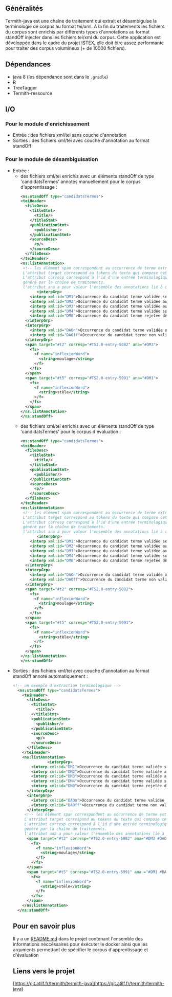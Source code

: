 ## Généralités
Termith-java est une chaîne de traitement qui extrait et désambiguise la terminologie de corpus au format tei/xml. A la fin du traitements les fichiers du corpus sont enrichis par différents types d'annotations au format standOff injecter dans les fichiers tei/xml du corpus.
Cette application est développée dans le cadre du projet ISTEX, elle doit être assez performante pour traiter des corpus volumineux (+ de 10000 fichiers).

## Dépendances
- java 8 (les dépendance sont dans le `.gradle`)
- R
- TreeTagger
- Termith-ressource
## I/O
### Pour le module d'enrichissement
- Entrée : des fichiers xml/tei sans couche d'annotation
- Sorties : des fichiers xml/tei avec couche d'annotation au format standOff

### Pour le module de désambiguisation
- Entrée : 
    - des fichiers xml/tei enrichis avec un éléments standOff de type 'candidatsTermes' annotés manuellement pour le corpus d'apprentissage :
        ```xml
      <ns:standOff type="candidatsTermes">
        <teiHeader>
          <fileDesc>
            <titleStmt>
              <title/>
            </titleStmt>
            <publicationStmt>
              <publisher/>
            </publicationStmt>
            <sourceDesc>
              <p/>
            </sourceDesc>
          </fileDesc>
        </teiHeader>
        <ns:listAnnotation>
         <!-- les élément span correspondent au occurrence de terme extraite.
         L'attribut target correspond au tokens du texte qui compose cette occurrence de terme.
         L'attribut corresp correspond à l'id d'une entrée terminologique présente dans la terminologie
         généré par la chaîne de traitements.
         l'attribut ana a pour valeur l'ensemble des annotations lié à ce termes -->
               <interpGrp>
            <interp xml:id="DM1">Occurrence du candidat terme validée seulement au niveau syntaxique</interp>
            <interp xml:id="DM2">Occurrence du candidat terme validée au niveau scientifique et syntaxique</interp>
            <interp xml:id="DM3">Occurrence du candidat terme validée au niveau disciplinaire, scientifique et syntaxique</interp>
            <interp xml:id="DM4">Occurrence du candidat terme validée sur tous les niveaux d'annotation. Elle est validée au niveau terminologique</interp>
            <interp xml:id="DM0">Occurrence du candidat terme rejetée dès le niveau syntaxique</interp>
          </interpGrp>
          <interpGrp>
            <interp xml:id="DAOn">Occurrence du candidat terme validée au niveau terminologique selon le système de désambiguïsation utilisé</interp>
            <interp xml:id="DAOff">Occurrence du candidat terme non valide par le système de désambiguïsation</interp>
          </interpGrp>
          <span target="#t2" corresp="#TS2.0-entry-5082" ana="#DM3">
            <fs>
              <f name="inflexionWord">
                <string>moulage</string>
              </f>
            </fs>
          </span>
          <span target="#t5" corresp="#TS2.0-entry-5991" ana="#DM1">
            <fs>
              <f name="inflexionWord">
                <string>stèle</string>
              </f>
            </fs>
          </span>
        </ns:listAnnotation>
      </ns:standOff>
       ``` 
    - des fichiers xml/tei enrichis avec un éléments standOff de type 'candidatsTermes' pour le corpus d'évaluation :
        ```xml
      <ns:standOff type="candidatsTermes">
        <teiHeader>
          <fileDesc>
            <titleStmt>
              <title/>
            </titleStmt>
            <publicationStmt>
              <publisher/>
            </publicationStmt>
            <sourceDesc>
              <p/>
            </sourceDesc>
          </fileDesc>
        </teiHeader>
        <ns:listAnnotation>
         <!-- les élément span correspondent au occurrence de terme extraite.
         L'attribut target correspond au tokens du texte qui compose cette occurrence de terme.
         L'attribut corresp correspond à l'id d'une entrée terminologique présente dans la terminologie
         généré par la chaîne de traitements.
         l'attribut ana a pour valeur l'ensemble des annotations lié à ce termes -->
               <interpGrp>
            <interp xml:id="DM1">Occurrence du candidat terme validée seulement au niveau syntaxique</interp>
            <interp xml:id="DM2">Occurrence du candidat terme validée au niveau scientifique et syntaxique</interp>
            <interp xml:id="DM3">Occurrence du candidat terme validée au niveau disciplinaire, scientifique et syntaxique</interp>
            <interp xml:id="DM4">Occurrence du candidat terme validée sur tous les niveaux d'annotation. Elle est validée au niveau terminologique</interp>
            <interp xml:id="DM0">Occurrence du candidat terme rejetée dès le niveau syntaxique</interp>
          </interpGrp>
          <interpGrp>
            <interp xml:id="DAOn">Occurrence du candidat terme validée au niveau terminologique selon le système de désambiguïsation utilisé</interp>
            <interp xml:id="DAOff">Occurrence du candidat terme non valide par le système de désambiguïsation</interp>
          </interpGrp>
          <span target="#t2" corresp="#TS2.0-entry-5082">
            <fs>
              <f name="inflexionWord">
                <string>moulage</string>
              </f>
            </fs>
          </span>
          <span target="#t5" corresp="#TS2.0-entry-5991">
            <fs>
              <f name="inflexionWord">
                <string>stèle</string>
              </f>
            </fs>
          </span>
        </ns:listAnnotation>
      </ns:standOff>
       ``` 
- Sorties : des fichiers xml/tei avec couche d'annotation au format standOff annoté automatiquement :
    ```xml
  <!-- un exemple d'extraction terminologique -->
      <ns:standOff type="candidatsTermes">
        <teiHeader>
          <fileDesc>
            <titleStmt>
              <title/>
            </titleStmt>
            <publicationStmt>
              <publisher/>
            </publicationStmt>
            <sourceDesc>
              <p/>
            </sourceDesc>
          </fileDesc>
        </teiHeader>
        <ns:listAnnotation>
                   <interpGrp>
            <interp xml:id="DM1">Occurrence du candidat terme validée seulement au niveau syntaxique</interp>
            <interp xml:id="DM2">Occurrence du candidat terme validée au niveau scientifique et syntaxique</interp>
            <interp xml:id="DM3">Occurrence du candidat terme validée au niveau disciplinaire, scientifique et syntaxique</interp>
            <interp xml:id="DM4">Occurrence du candidat terme validée sur tous les niveaux d'annotation. Elle est validée au niveau terminologique</interp>
            <interp xml:id="DM0">Occurrence du candidat terme rejetée dès le niveau syntaxique</interp>
          </interpGrp>
          <interpGrp>
            <interp xml:id="DAOn">Occurrence du candidat terme validée au niveau terminologique selon le système de désambiguïsation utilisé</interp>
            <interp xml:id="DAOff">Occurrence du candidat terme non valide par le système de désambiguïsation</interp>
          </interpGrp>
         <!-- les élément span correspondent au occurrence de terme extraite.
         L'attribut target correspond au tokens du texte qui compose cette occurrence de terme.
         L'attribut corresp correspond à l'id d'une entrée terminologique présente dans la terminologie
         généré par la chaîne de traitements.
         l'attribut ana a pour valeur l'ensemble des annotations lié à ce termes -->
          <span target="#t2" corresp="#TS2.0-entry-5082" ana="#DM3 #DAOff">
            <fs>
              <f name="inflexionWord">
                <string>moulage</string>
              </f>
            </fs>
          </span>
          <span target="#t5" corresp="#TS2.0-entry-5991" ana ="#DM1 #DAOn">
            <fs>
              <f name="inflexionWord">
                <string>stèle</string>
              </f>
            </fs>
          </span>
        </ns:listAnnotation>
      </ns:standOff>
     ```
     ## Pour en savoir plus
     Il y a un [README.md](https://git.atilf.fr/termith/termith-java/blob/develop/README.md) dans le projet contenant l'ensemble des informations néccéssaires pour éxécuter le docker ainsi que les arguments permettant de spécifier le corpus d'apprentissage et d'évaluation
     ## Liens vers le projet
     [https://git.atilf.fr/termith/termith-java](https://git.atilf.fr/termith/termith-java)